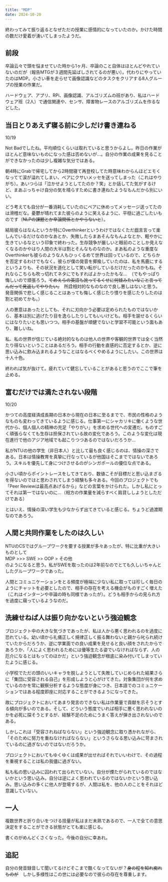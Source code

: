 ```yaml
---
title: "MDP"
date: 2024-10-20
---
```


終わってみて振り返るとなぜただの授業に感情的になっていたのか。かけた時間の数だけ愛着が湧いてしまったようだ。

## 前段
卒論云々で頭を悩ませていた時から1ヶ月、卒論のこと自体はほとんどやれていないのだが（報告MTGが３週間先延ばしされてるのが悪い）。代わりにやっていたのはMDP。小さい車を走らせて画像認識などのタスクをクリアする8人グループの授業の作業だ。

ハードウェア、アプリ、RPi、画像認識、アルゴリズムの班があり、私はハードウェア班（2人）で通信関連や、センサ、障害物レースのアルゴリズムを作るなどした。

## 当日とりあえず寝る前に少しだけ書き連ねる
10/19

Not Badでしたね。平均順位くらいは取れていると思うからよし。昨日の作業がほとんど意味ないものになった感は否めないが…。自分の作業の成果を見ることができなかったのは少し複雑な気分ではある。

朝4時にGrabで帰宅してから2時間寝て再登校してた時意味わからんほどエモくなってて涙が溢れてしまい、ペアにクサいメッセを送ってしまった（これはやりがち）。あいつらは「泣かせようとしてたのか？笑」とか話してた気がするけど、まあぶっちゃけ自分の気を晴らすために書き連ねたようなもんだから別にいい。

どう考えても自分が一番消耗していたのにペアに休めってメッセージ送ってたのは滑稽だな。憂鬱が晴れてまた彼らのように笑えるように、平穏に過ごしたいものです（~~NLPの課題とか卒論関係とかやらないと~~）。

結局彼らはなんというか特にOverthinkerというわけではなくただ戯言言って楽しんでいるだけなのかなあとか、失敗したらまあそんなもんよなとか、軽やかに生きているなという印象で終わった。生存競争が厳しいと眼前のことしか見えなくなるのかやはり人間の大半は割とそんなものなのか。まあ私のような重度なOverthinkerも彼らのような人もひっくるめて世界は回っているので、どちらかを否定するわけでもなく。彼らが僕の発音を揶揄していたのは、私を馬鹿にするというよりも、その状況を道化として笑い転がしているだけだったのかもね。それならこちらも吹っ切れてネタにでもすればよかったかもな…　（でもやっぱり悔しいので頑張ろう。~~てめえらの英語も訛ってるくせに何蛙みたいなこと言ってんだって見返してやりたい。~~　所詮相対的なものなので良し悪しはないと思う。発音関係で悲しく感じることはあっても悔しく感じたり憤りを感じたりしたのは割と初めてかも。）

人の悪意はあったとしても、それに刃向かう必要は定められたものではないから、基本は別に逃げたり目を逸らしたりしてもいいけども。相手を諭せるくらいにはなりたいとも思いつつ。相手の基盤が頑健でないと学習不可能という面もあり、難しいね。

私、私の世界が信じている絶対的なものは他人の世界や客観的世界では全く当然たり得ないということはあるだろう。相手の行動を直感的に否定するとか、逆に思い込みに飲み込まれるようなことはなるべくやめるようにしたい。この世界は十人十色。

終われば気が抜けて。疲れていて健忘していることがあると思うのでここで筆を止める。

## 富むだけでは満たされない段階
10/20

かつての高度経済成長期の日本から現在の日本に至るまでで、市民の性格のようなものも変わってきているように感じる。仕事第一にシャカリキに働くような世代から、個人個人の精神の充足「やりがい」を求める世代への変遷だ。ものすごく頑張らなくても生存は担保されている故の変化であろう。このような変化は現在進行で他のアジア地域でも起こりつつあるのではないだろうか…

私がNTUの他の学生（非日本人）と比して最も良く感じるのは、情操の深さである。日本は情操教育を真摯に行なっているが他国はそこまでではないであろう。スキルを優先して身につけさせるのがシンガポールの優位な点である。

小さい頃からポイントレースをしてきており、数値こそが目標だと思い込まざるを得ないのではと思わされてしまう経験も多々ある。今回のプロジェクトでも「Peer Reviewは最高点あげるから」などの言葉をかけられた。しかし私にとってそれは第一ではないのに…（相方の作業量を減らすべく肩貸ししようとしただけである）

とはいえ、情操の深い学生も少なからず出てきていると感じる。ちょうど過渡期なのであろう。

## 人間と共同作業をしたのは久しい
NTUのCSではグループワークを要する授業が多々あったが、特に比重が大きいものとして  
MDP >>> SWE >> OOP > その他  
のようになると思う。私がSWEを取ったのは2年前なのでとても久しいちゃんとしたグループワークであった。

人間とコミュニケーションをとる頻度が極端に少ない私に取っては珍しく毎日のようにチャットを必要としたので、相手の存在を考える機会がものすごく増えた（これはインターンや卒論の時も同様であったが）。どうも相手からの見られ方を過度に窺っているようなのだ。

## 洗練せねば人は振り向かないという強迫観念
プロジェクト中の大きな気づきであったが、私は人から悪く思われるのを過度に恐れている。幼い頃から礼儀正しく規律正しく振る舞わないと親から叱られ続けていたからだろうか、逆に学業面での良い成果を見せると良い顔をされたからであろうか、「人によく思われるためには優等生たる姿でいなければならず、人の厄介になるとはもってのほかだ」という強迫観念が根底に染み付いてしまっていたように感じる。

小学校でただの頭のいいキャラを脱しようとして失敗していじめられた結果さらに「集団に受容される自己」を形成しようと心がけてきた。対象集団が何を求めているのかを常に観察分析するような態度が身につき、日本語でのコミュニケーションではある程度即座に対応することができるようになってきた。

故にプロジェクトにおいてあまり発言のできない私は作業量で貢献を示そうとする傾向が多いのである。そして、どういう態度でいれば相手に悪く思われないのかを必死に探そうとするが、経験不足のためにうまく答えが弾き出されないのである。

しかしこれは「受容されねばならない」という強迫観念に取り憑かれながら、「そのために努力を重ねなければならない」というさらなる思い込みに苛まされているのに過ぎないのではないだろうか。

プロジェクトにおいてもゆくゆくは成果が出せればそれでいいわけで、その過程を重視することは私の我儘に過ぎない。

私も私の思い込みに囚われて出られていない。自分が煙たがられているのではないかという思い込み。自分は逆によく思われているのではないかという思い込み。思い込みの多くに他人が登場するが、人間は私を、他の人のことをそれほど意識していない。

## 一人
複数世界と折り合いをつける技量が私はまだ未熟であるので、一人で全ての意思決定をすることができる状態がとても楽に感じる。

書くのがめんどくさくなった。今後の自分に幸あれ。

## 追記
自分の発音録音して聞いてるけどそこまで酷くなってないが？~~身の程を知れ痴れものが~~　しかし多様性はこの世には必要なので彼らの存在を尊重します。